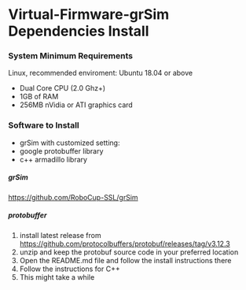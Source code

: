 # Virtual-Firmware-grSim Dependencies Install

### System Minimum Requirements

Linux, recommended enviroment: Ubuntu 18.04 or above

- Dual Core CPU (2.0 Ghz+)
- 1GB of RAM
- 256MB nVidia or ATI graphics card





### Software to Install

* grSim with customized setting:
* google protobuffer library
* c++ armadillo library 



##### grSim

https://github.com/RoboCup-SSL/grSim



##### protobuffer 

1. install latest release from https://github.com/protocolbuffers/protobuf/releases/tag/v3.12.3
2. unzip and keep the protobuf source code in your preferred location
3. Open the README.md file and follow the install instructions there
4. Follow the instructions for C++
5. This might take a while